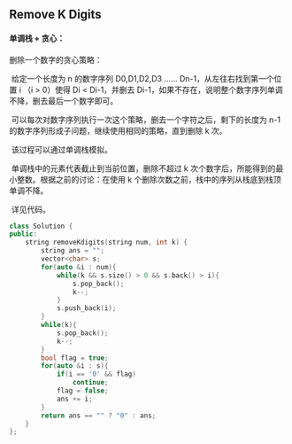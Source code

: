## Remove K Digits

#### 单调栈 + 贪心：

删除一个数字的贪心策略：

​		给定一个长度为 n 的数字序列 D0,D1,D2,D3 …… Dn-1，从左往右找到第一个位置 i （i > 0）使得 Di < Di-1，并删去 Di-1，如果不存在，说明整个数字序列单调不降，删去最后一个数字即可。

​		可以每次对数字序列执行一次这个策略，删去一个字符之后，剩下的长度为 n-1 的数字序列形成子问题，继续使用相同的策略，直到删除 k 次。

​		该过程可以通过单调栈模拟。

​		单调栈中的元素代表截止到当前位置，删除不超过 k 次个数字后，所能得到的最小整数。根据之前的讨论：在使用 k 个删除次数之前，栈中的序列从栈底到栈顶单调不降。

​		详见代码。

```c++
class Solution {
public:
    string removeKdigits(string num, int k) {
        string ans = "";
        vector<char> s;
        for(auto &i : num){
            while(k && s.size() > 0 && s.back() > i){
                s.pop_back();
                k--;
            }
            s.push_back(i);
        }
        while(k){
            s.pop_back();
            k--;
        }
        bool flag = true;
        for(auto &i : s){
            if(i == '0' && flag)
                continue;
            flag = false;
            ans += i;
        }
        return ans == "" ? "0" : ans;
    }
};
```

